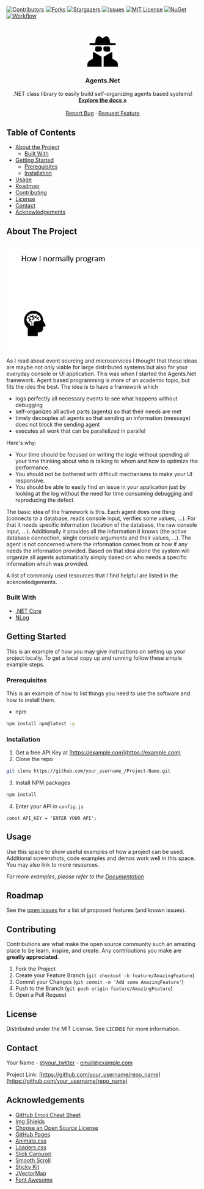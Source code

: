 <!-- PROJECT SHIELDS -->
<!--
*** I'm using markdown "reference style" links for readability.
*** Reference links are enclosed in brackets [ ] instead of parentheses ( ).
*** See the bottom of this document for the declaration of the reference variables
*** https://www.markdownguide.org/basic-syntax/#reference-style-links
-->
[![Contributors][contributors-shield]][contributors-url]
[![Forks][forks-shield]][forks-url]
[![Stargazers][stars-shield]][stars-url]
[![Issues][issues-shield]][issues-url]
[![MIT License][license-shield]][license-url]
[![NuGet][nuget-shield]][nuget-url]
[![Workflow][workflow-shield]][workflow-url]


<!-- PROJECT LOGO -->
<br />
<p align="center">
  <a href="https://github.com/agents-net/agents.net">
    <img src="images/logo.png" alt="Logo" width="80" height="80">
  </a>

  <h3 align="center">Agents.Net</h3>

  <p align="center">
    .NET class library to easily build self-organizing agents based systems!
    <br />
    <a href="https://github.com/agents-net/agents.net/wiki"><strong>Explore the docs »</strong></a>
    <br />
    <br />
    <a href="https://github.com/othneildrew/Best-README-Template/issues">Report Bug</a>
    ·
    <a href="https://github.com/othneildrew/Best-README-Template/issues">Request Feature</a>
  </p>
</p>



<!-- TABLE OF CONTENTS -->
## Table of Contents

* [About the Project](#about-the-project)
  * [Built With](#built-with)
* [Getting Started](#getting-started)
  * [Prerequisites](#prerequisites)
  * [Installation](#installation)
* [Usage](#usage)
* [Roadmap](#roadmap)
* [Contributing](#contributing)
* [License](#license)
* [Contact](#contact)
* [Acknowledgements](#acknowledgements)



<!-- ABOUT THE PROJECT -->
## About The Project

[![Agents.Net Intro][product-screenshot]][product-homepage]

As I read about event sourcing and microservices I thought that these ideas are maybe not only viable for large distributed systems but also for your everyday console or UI application. This was when I started the Agents.Net framework. Agent based programming is more of an academic topic, but fits the ides the best. The idea is to have a framework which 
* logs perfectly all necessary events to see what happens without debugging
* self-organizes all active parts (agents) so that their needs are met
* timely decouples all agents so that sending an information (message) does not block the sending agent
* executes all work that can be parallelized in parallel

Here's why:
* Your time should be focused on writing the logic without spending all your time thinking about who is talking to whom and how to optimize the performance.
* You should not be bothered with difficult mechanisms to make your UI responsive.
* You should be able to easily find an issue in your application just by looking at the log without the need for time consuming debugging and reproducing the defect.

The basic idea of the framework is this. Each agent does one thing (connects to a database, reads console input, verifies some values, ...). For that it needs specific information (location of the database, the raw console input, ...). Additionally it provides all the information it knows (the active database connection, single console arguments and their values, ...). The agent is not concerned where the information comes from or how if any needs the information provided. Based on that idea alone the system will organize all agents automatically simply based on who needs a specific information which was provided.

A list of commonly used resources that I find helpful are listed in the acknowledgements.

### Built With
* [.NET Core](https://dotnet.microsoft.com/)
* [NLog](https://nlog-project.org/)



<!-- GETTING STARTED -->
## Getting Started

This is an example of how you may give instructions on setting up your project locally.
To get a local copy up and running follow these simple example steps.

### Prerequisites

This is an example of how to list things you need to use the software and how to install them.
* npm
```sh
npm install npm@latest -g
```

### Installation

1. Get a free API Key at [https://example.com](https://example.com)
2. Clone the repo
```sh
git clone https://github.com/your_username_/Project-Name.git
```
3. Install NPM packages
```sh
npm install
```
4. Enter your API in `config.js`
```JS
const API_KEY = 'ENTER YOUR API';
```



<!-- USAGE EXAMPLES -->
## Usage

Use this space to show useful examples of how a project can be used. Additional screenshots, code examples and demos work well in this space. You may also link to more resources.

_For more examples, please refer to the [Documentation](https://example.com)_



<!-- ROADMAP -->
## Roadmap

See the [open issues](https://github.com/othneildrew/Best-README-Template/issues) for a list of proposed features (and known issues).



<!-- CONTRIBUTING -->
## Contributing

Contributions are what make the open source community such an amazing place to be learn, inspire, and create. Any contributions you make are **greatly appreciated**.

1. Fork the Project
2. Create your Feature Branch (`git checkout -b feature/AmazingFeature`)
3. Commit your Changes (`git commit -m 'Add some AmazingFeature'`)
4. Push to the Branch (`git push origin feature/AmazingFeature`)
5. Open a Pull Request



<!-- LICENSE -->
## License

Distributed under the MIT License. See `LICENSE` for more information.



<!-- CONTACT -->
## Contact

Your Name - [@your_twitter](https://twitter.com/your_username) - email@example.com

Project Link: [https://github.com/your_username/repo_name](https://github.com/your_username/repo_name)



<!-- ACKNOWLEDGEMENTS -->
## Acknowledgements
* [GitHub Emoji Cheat Sheet](https://www.webpagefx.com/tools/emoji-cheat-sheet)
* [Img Shields](https://shields.io)
* [Choose an Open Source License](https://choosealicense.com)
* [GitHub Pages](https://pages.github.com)
* [Animate.css](https://daneden.github.io/animate.css)
* [Loaders.css](https://connoratherton.com/loaders)
* [Slick Carousel](https://kenwheeler.github.io/slick)
* [Smooth Scroll](https://github.com/cferdinandi/smooth-scroll)
* [Sticky Kit](http://leafo.net/sticky-kit)
* [JVectorMap](http://jvectormap.com)
* [Font Awesome](https://fontawesome.com)





<!-- MARKDOWN LINKS & IMAGES -->
<!-- https://www.markdownguide.org/basic-syntax/#reference-style-links -->
[contributors-shield]: https://img.shields.io/github/contributors/agents-net/agents.net.svg?style=flat-square
[contributors-url]: https://github.com/agents-net/agents.net/graphs/contributors
[forks-shield]: https://img.shields.io/github/forks/agents-net/agents.net.svg?style=flat-square
[forks-url]: https://github.com/agents-net/agents.net/network/members
[stars-shield]: https://img.shields.io/github/stars/agents-net/agents.net.svg?style=flat-square
[stars-url]: https://github.com/agents-net/agents.net/stargazers
[issues-shield]: https://img.shields.io/github/issues/agents-net/agents.net.svg?style=flat-square
[issues-url]: https://github.com/agents-net/agents.net/issues
[license-shield]: https://img.shields.io/github/license/agents-net/agents.net.svg?style=flat-square
[license-url]: https://github.com/agents-net/agents.net/blob/master/LICENSE
[nuget-shield]:https://img.shields.io/nuget/v/Agents.Net?style=flat-square
[nuget-url]:https://www.nuget.org/packages/Agents.Net
[workflow-shield]:https://img.shields.io/github/workflow/status/agents-net/agents.net/Build%2C%20Test%20and%20Publish?style=flat-square
[workflow-url]:https://github.com/agents-net/agents.net/actions?query=workflow%3A"Build%2C+Test+and+Publish"
[product-screenshot]: images/AgentsNetGif.gif
[product-homepage]:https://github.com/agents-net/agents.net
<!--stackedit_data:
eyJoaXN0b3J5IjpbNjIyNzk0MDU1LC0xNjc3MjMxOTYxLC00MD
c0MDE5MDgsLTE3Mjc1NjU5MTUsNDM0MDI5NTUwXX0=
-->